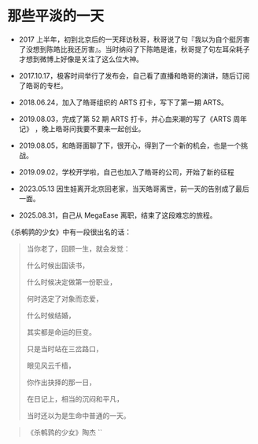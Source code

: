 

# 那些平淡的一天

- 2017 上半年，初到北京后的一天拜访秋哥，秋哥说了句『我以为自个挺厉害了没想到陈皓比我还厉害』。当时纳闷了下陈皓是谁，秋哥提了句左耳朵耗子才想到微博上好像是关注了这么位大神。

- 2017.10.17，极客时间举行了发布会，自己看了直播和皓哥的演讲，随后订阅了皓哥的专栏。

- 2018.06.24，加入了皓哥组织的 ARTS 打卡，写下了第一期 ARTS。

- 2019.08.03，完成了第 52 期 ARTS 打卡，并心血来潮的写了《ARTS 周年记》 ，晚上皓哥问我要不要来一起创业。

- 2019.08.05，和皓哥面聊了下，很开心，得到了一个新的机会，也是一个挑战。

- 2019.09.02，学校开学啦，自己也加入了皓哥的公司，开始了新的征程

- 2023.05.13 因生娃离开北京回老家，当天皓哥离世，前一天的告别成了最后一面。

- 2025.08.31，自己从 MegaEase 离职，结束了这段难忘的旅程。


《杀鹌鹑的少女》中有一段很出名的话：


>当你老了，回顾一生，就会发觉：
>
>什么时候出国读书，
>
>什么时候决定做第一份职业，
>
>何时选定了对象而恋爱，
>
>什么时候结婚，
>
>其实都是命运的巨变。
>
>只是当时站在三岔路口，
>
>眼见风云千樯，
>
>你作出抉择的那一日，
>
>在日记上，相当的沉闷和平凡，
>
>当时还以为是生命中普通的一天。

> 《杀鹌鹑的少女》陶杰
``